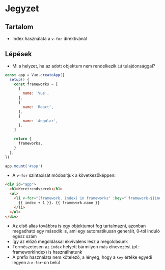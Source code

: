 # Jegyzet

## Tartalom

- Index használata a `v-for` direktívánál

## Lépések

- Mi a helyzet, ha az adott objektum nem rendelkezik `id` tulajdonsággal?

```js
const app = Vue.createApp({
  setup() {
    const frameworks = [
      {
        name: 'Vue',
      },
      {
        name: 'React',
      },
      {
        name: 'Angular',
      },
    ]

    return {
      frameworks,
    }
  },
})

app.mount('#app')
```

- A `v-for` szintaxisát módosítjuk a következőképpen:

```html
<div id="app">
  <h1>Keretrendszerek</h1>
  <ul>
    <li v-for="(framework, index) in frameworks" :key="`framework-${index}`">
      {{ index + 1 }}. {{ framework.name }}
    </li>
  </ul>
</div>
```

- Az első alias továbbra is egy objektumot fog tartalmazni, azonban megadható egy második is, ami egy automatikusan generált, 0-tól induló egész szám
- Így az előző megoldással ekvivalens lesz a megoldásunk
- Természetesen az `index` helyett bármilyen más elnevezést (pl.: frameworkIndex) is használhatunk
- A prefix használata nem kötelező, a lényeg, hogy a `key` értéke egyedi legyen a `v-for`-on belül

